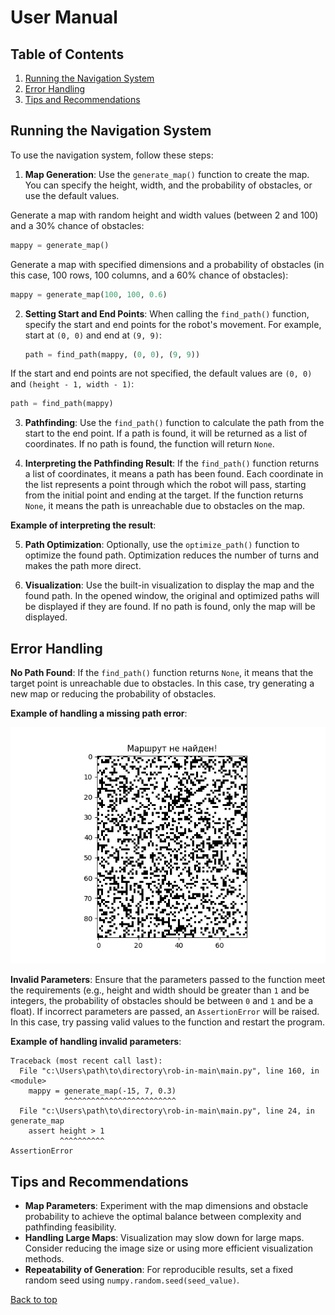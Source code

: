 # User Manual

## Table of Contents

1. [Running the Navigation System](#running-the-navigation-system)
2. [Error Handling](#error-handling)
3. [Tips and Recommendations](#tips-and-recommendations)

## Running the Navigation System

To use the navigation system, follow these steps:

1. **Map Generation**: Use the `generate_map()` function to create the map. You can specify the height, width, and the probability of obstacles, or use the default values.

Generate a map with random height and width values (between 2 and 100) and a 30% chance of obstacles:

```Python
mappy = generate_map()
```

Generate a map with specified dimensions and a probability of obstacles (in this case, 100 rows, 100 columns, and a 60% chance of obstacles):

```Python
mappy = generate_map(100, 100, 0.6)
```

2. **Setting Start and End Points**:
   When calling the `find_path()` function, specify the start and end points for the robot's movement. For example, start at `(0, 0)` and end at `(9, 9)`:

   ```Python
   path = find_path(mappy, (0, 0), (9, 9))
   ```

If the start and end points are not specified, the default values are `(0, 0)` and `(height - 1, width - 1)`:

```Python
path = find_path(mappy)
```

3. **Pathfinding**: Use the `find_path()` function to calculate the path from the start to the end point. If a path is found, it will be returned as a list of coordinates. If no path is found, the function will return `None`.

4. **Interpreting the Pathfinding Result**: If the `find_path()` function returns a list of coordinates, it means a path has been found. Each coordinate in the list represents a point through which the robot will pass, starting from the initial point and ending at the target. If the function returns `None`, it means the path is unreachable due to obstacles on the map.

**Example of interpreting the result**:

5. **Path Optimization**: Optionally, use the `optimize_path()` function to optimize the found path. Optimization reduces the number of turns and makes the path more direct.

6. **Visualization**: Use the built-in visualization to display the map and the found path. In the opened window, the original and optimized paths will be displayed if they are found. If no path is found, only the map will be displayed.

## Error Handling

**No Path Found**: If the `find_path()` function returns `None`, it means that the target point is unreachable due to obstacles. In this case, try generating a new map or reducing the probability of obstacles.

**Example of handling a missing path error**:

![path_error](../assets/Handling_a_missing_path_error_1.png)

**Invalid Parameters**: Ensure that the parameters passed to the function meet the requirements (e.g., height and width should be greater than `1` and be integers, the probability of obstacles should be between `0` and `1` and be a float). If incorrect parameters are passed, an `AssertionError` will be raised. In this case, try passing valid values to the function and restart the program.

**Example of handling invalid parameters**:

```terminal
Traceback (most recent call last):
  File "c:\Users\path\to\directory\rob-in-main\main.py", line 160, in <module>
    mappy = generate_map(-15, 7, 0.3)
            ^^^^^^^^^^^^^^^^^^^^^^^^^
  File "c:\Users\path\to\directory\rob-in-main\main.py", line 24, in generate_map
    assert height > 1
           ^^^^^^^^^^
AssertionError
```

## Tips and Recommendations

- **Map Parameters**: Experiment with the map dimensions and obstacle probability to achieve the optimal balance between complexity and pathfinding feasibility.
- **Handling Large Maps**: Visualization may slow down for large maps. Consider reducing the image size or using more efficient visualization methods.
- **Repeatability of Generation**: For reproducible results, set a fixed random seed using `numpy.random.seed(seed_value)`.

[Back to top](../../README.en.md)
